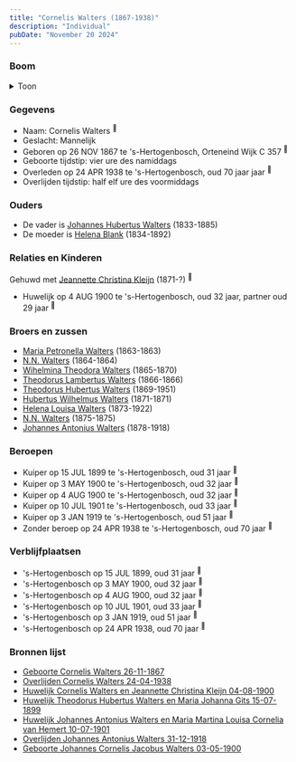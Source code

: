 ```yaml
---
title: "Cornelis Walters (1867-1938)"
description: "Individual"
pubDate: "November 20 2024"
---
```


### Boom
<details><summary>Toon</summary>

![test](https://www.plantuml.com/plantuml/svg/dPFHRzem4CRV_LUSseTk3qX970f1Y1OGZ7OQgwfsqvwGazo85yT6jb65AlxtNKeAbOhQgc_HdR_xVhxFkNHUMB-k57Ebr2jXHGMfoCgbDMkTZuqo5hmLsb4BjMU5p14oQJE5ks-iLdu35LOfMhShEOyMZT-iaBsOcYdX73mo01WPcwEzAsHMQdIktw-4r8C1SBPbx0nkdgmSsobEhaqXD9s3sPey_Dh1Rw78mfs0S70L144d0JYTy6bxEYA3nxyILRw5VYyLwMQH6kyLzWOGHZ2y_mPXbtCuSwqPpJ9BrAbnMV52vCgrKWkXyqLcZNEf8MjI9_1Z-8V4tVPhyVOPTOOAjO2H4hhSqtK3efkE9dp2tw3Z8HdSrdJn9-ZeRjV3EQcJw0syVky1yrpgPUtNtESyUWAT4cZKXbCbbuNVe5BcWM2th5blgzMSOCsD3eL6IOMwbSJisMrih4ObNyULnB2F_FtOedEO__nLatO-iPWeXk4DhJNXtMEBsRynh9-OzmZZmahd9QNuNQ7yfm_KoKTYl9hV4MedX2zX4j2Q84g-mYrrqUQYUf_t0YwEvnNl7YyDtUV5W-DvqNwRU7Z06lH3WLsYpkc7_my0)
</details>

### Gegevens
- Naam: Cornelis Walters <sup><a href="../s00121/" style="text-decoration:none" title="Geboorte Cornelis Walters 26-11-1867">:link:</a></sup>
- Geslacht: Mannelijk
- Geboren op 26 NOV 1867 te 's-Hertogenbosch, Orteneind Wijk C 357 <sup><a href="../s00121/" style="text-decoration:none" title="Geboorte Cornelis Walters 26-11-1867">:link:</a></sup>
- Geboorte tijdstip: vier ure des namiddags
- Overleden op 24 APR 1938 te 's-Hertogenbosch, oud 70 jaar jaar <sup><a href="../s00135/" style="text-decoration:none" title="Overlijden Cornelis Walters 24-04-1938">:link:</a></sup>
- Overlijden tijdstip: half elf ure des voormiddags

### Ouders
- De vader is [Johannes Hubertus Walters](../i00079/) (1833-1885)
- De moeder is [Helena Blank](../i00080/) (1834-1892)

### Relaties en Kinderen

Gehuwd met [Jeannette Christina Kleijn](../i00099/) (1871-?) <sup><a href="../s00130/" style="text-decoration:none" title="Huwelijk Cornelis Walters en Jeannette Christina Kleijn 04-08-1900">:link:</a></sup>
- Huwelijk op 4 AUG 1900 te 's-Hertogenbosch, oud 32 jaar, partner oud 29 jaar <sup><a href="../s00130/" style="text-decoration:none" title="Huwelijk Cornelis Walters en Jeannette Christina Kleijn 04-08-1900">:link:</a></sup>

### Broers en zussen
- [Maria Petronella Walters](../i00090/) (1863-1863)
- [N.N. Walters](../i00091/) (1864-1864)
- [Wihelmina Theodora Walters](../i00092/) (1865-1870)
- [Theodorus Lambertus Walters](../i00093/) (1866-1866)
- [Theodorus Hubertus Walters](../i00075/) (1869-1951)
- [Hubertus Wilhelmus Walters](../i00095/) (1871-1871)
- [Helena Louisa Walters](../i00096/) (1873-1922)
- [N.N. Walters](../i00097/) (1875-1875)
- [Johannes Antonius Walters](../i00098/) (1878-1918)

### Beroepen
- Kuiper op 15 JUL 1899 te 's-Hertogenbosch, oud 31 jaar <sup><a href="../s00101/" style="text-decoration:none" title="Huwelijk Theodorus Hubertus Walters en Maria Johanna Gits 15-07-1899">:link:</a></sup>
- Kuiper op 3 MAY 1900 te 's-Hertogenbosch, oud 32 jaar <sup><a href="../s00102/" style="text-decoration:none" title="Geboorte Johannes Cornelis Jacobus Walters 03-05-1900">:link:</a></sup>
- Kuiper op 4 AUG 1900 te 's-Hertogenbosch, oud 32 jaar <sup><a href="../s00130/" style="text-decoration:none" title="Huwelijk Cornelis Walters en Jeannette Christina Kleijn 04-08-1900">:link:</a></sup>
- Kuiper op 10 JUL 1901 te 's-Hertogenbosch, oud 33 jaar <sup><a href="../s00132/" style="text-decoration:none" title="Huwelijk Johannes Antonius Walters en Maria Martina Louisa Cornelia van Hemert 10-07-1901">:link:</a></sup>
- Kuiper op 3 JAN 1919 te 's-Hertogenbosch, oud 51 jaar <sup><a href="../s00133/" style="text-decoration:none" title="Overlijden Johannes Antonius Walters 31-12-1918">:link:</a></sup>
- Zonder beroep op 24 APR 1938 te 's-Hertogenbosch, oud 70 jaar <sup><a href="../s00135/" style="text-decoration:none" title="Overlijden Cornelis Walters 24-04-1938">:link:</a></sup>

### Verblijfplaatsen
- 's-Hertogenbosch  op 15 JUL 1899, oud 31 jaar  <sup><a href="../s00101/" style="text-decoration:none" title="Huwelijk Theodorus Hubertus Walters en Maria Johanna Gits 15-07-1899">:link:</a></sup>
- 's-Hertogenbosch  op 3 MAY 1900, oud 32 jaar  <sup><a href="../s00102/" style="text-decoration:none" title="Geboorte Johannes Cornelis Jacobus Walters 03-05-1900">:link:</a></sup>
- 's-Hertogenbosch  op 4 AUG 1900, oud 32 jaar  <sup><a href="../s00130/" style="text-decoration:none" title="Huwelijk Cornelis Walters en Jeannette Christina Kleijn 04-08-1900">:link:</a></sup>
- 's-Hertogenbosch  op 10 JUL 1901, oud 33 jaar  <sup><a href="../s00132/" style="text-decoration:none" title="Huwelijk Johannes Antonius Walters en Maria Martina Louisa Cornelia van Hemert 10-07-1901">:link:</a></sup>
- 's-Hertogenbosch  op 3 JAN 1919, oud 51 jaar  <sup><a href="../s00133/" style="text-decoration:none" title="Overlijden Johannes Antonius Walters 31-12-1918">:link:</a></sup>
- 's-Hertogenbosch  op 24 APR 1938, oud 70 jaar  <sup><a href="../s00135/" style="text-decoration:none" title="Overlijden Cornelis Walters 24-04-1938">:link:</a></sup>

### Bronnen lijst
- [Geboorte Cornelis Walters 26-11-1867](../s00121/)
- [Overlijden Cornelis Walters 24-04-1938](../s00135/)
- [Huwelijk Cornelis Walters en Jeannette Christina Kleijn 04-08-1900](../s00130/)
- [Huwelijk Theodorus Hubertus Walters en Maria Johanna Gits 15-07-1899](../s00101/)
- [Huwelijk Johannes Antonius Walters en Maria Martina Louisa Cornelia van Hemert 10-07-1901](../s00132/)
- [Overlijden Johannes Antonius Walters 31-12-1918](../s00133/)
- [Geboorte Johannes Cornelis Jacobus Walters 03-05-1900](../s00102/)